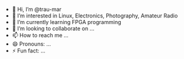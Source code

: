 - 👋 Hi, I’m @trau-mar
- 👀 I’m interested in Linux, Electronics, Photography, Amateur Radio
- 🌱 I’m currently learning FPGA programming
- 💞️ I’m looking to collaborate on ...
- 📫 How to reach me ...
- 😄 Pronouns: ...
- ⚡ Fun fact: ...

<!---
trau-mar/trau-mar is a ✨ special ✨ repository because its `README.md` (this file) appears on your GitHub profile.
You can click the Preview link to take a look at your changes.
--->
